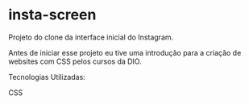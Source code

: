 # insta-screen

Projeto do clone da interface inicial do Instagram.

Antes de iniciar esse projeto eu tive uma introdução para a criação de websites com CSS pelos cursos da DIO.

Tecnologias Utilizadas:

CSS

